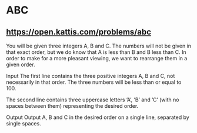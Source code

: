 # ABC
## https://open.kattis.com/problems/abc

You will be given three integers A, B and C. The numbers will not be given in that exact order, but we do know that A is less than B and B less than C. In order to make for a more pleasant viewing, we want to rearrange them in a given order.

Input
The first line contains the three positive integers A, B and C, not necessarily in that order. The three numbers will be less than or equal to 100.

The second line contains three uppercase letters ’A’, ’B’ and ’C’ (with no spaces between them) representing the desired order.

Output
Output A, B and C in the desired order on a single line, separated by single spaces.